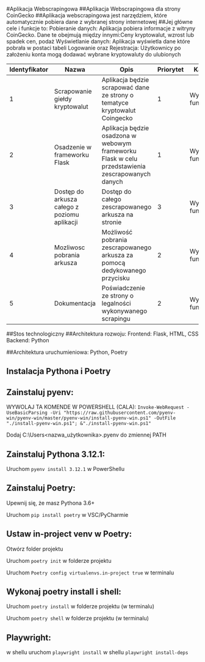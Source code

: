 #Aplikacja Webscrapingowa
##Aplikacja Webscrapingowa dla strony CoinGecko
##Aplikacja webscrapingowa jest narzędziem, które automatycznie pobiera dane z wybranej strony internetowej
##Jej główne cele i funkcje to:
Pobieranie danych: Aplikacja pobiera informacje z witryny CoinGecko. Dane te obejmują między innymi:Ceny kryptowalut, wzrost lub spadek cen, podaż
Wyświetlanie danych: Aplikacja wyświetla dane które pobrała w postaci tabeli
Logowanie oraz Rejestracja: Użytkownicy po założeniu konta mogą dodawać wybrane kryptowaluty do ulubionych

| Identyfikator | Nazwa | Opis | Priorytet | Kategoria |
| ------------- | ----- | ---- | --------- | --------- |
| 1             | Scrapowanie giełdy kryptowalut | Aplikacja będzie scrapować dane ze strony o tematyce kryptowalut Coingecko | 1 | Wymagania funkcjonalne |
| 2             | Osadzenie w frameworku Flask   | Aplikacja będzie osadzona w webowym frameworku Flask w celu przedstawienia zescrapowanych danych | 1 | Wymagania funkcjonalne |
| 3             | Dostęp do arkusza całego z poziomu aplikacji     | Dostęp do całego zescrapowanego arkusza na stronie | 3 | Wymagania funkcjonalne |
| 4             | Mozliwosc pobrania arkusza     | Możliwość pobrania zescrapowanego arkusza za pomocą dedykowanego przycisku | 2 | Wymagania funkcjonalne |
| 5             | Dokumentacja     | Poświadczenie ze strony o legalności wykonywanego scrapingu | 2 | Wymagania funkcjonalne |


##Stos technologiczny
##Architektura rozwoju:
Frontend: Flask, HTML, CSS
Backend: Python

##Architektura uruchumieniowa:
Python, Poetry

## Instalacja Pythona i Poetry
## Zainstaluj pyenv: 

  WYWOLAJ TA KOMENDE W POWERSHELL (CALA): 
  `Invoke-WebRequest -UseBasicParsing -Uri "https://raw.githubusercontent.com/pyenv-win/pyenv-win/master/pyenv-win/install-pyenv-win.ps1" -OutFile "./install-pyenv-win.ps1"; &"./install-pyenv-win.ps1"`

  Dodaj C:\Users<nazwa_użytkownika>.pyenv do zmiennej PATH

## Zainstaluj Pythona 3.12.1:

  Uruchom `pyenv install 3.12.1` w PowerShellu

## Zainstaluj Poetry:

  Upewnij się, że masz Pythona 3.6+
 
  Uruchom `pip install poetry` w VSC/PyCharmie

## Ustaw in-project venv w Poetry:
  Otwórz folder projektu
  
  Uruchom `poetry init` w folderze projektu
  
  Uruchom `Poetry config virtualenvs.in-project true` w terminalu

## Wykonaj poetry install i shell:
  Uruchom `poetry install` w folderze projektu (w terminalu)

  Uruchom `poetry shell` w folderze projektu (w terminalu)

## Playwright:
  w shellu uruchom `playwright install`
  w shellu `playwright install-deps`
